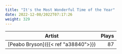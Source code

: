 ```yaml
---
title: "It's the Most Wonderful Time of the Year"
date: 2022-12-08/2022T07:17:26
weight: 329
---
```




 Artist | Plays 
----- | -----:
[Peabo Bryson]({{< ref "a38840">}}) | 87
